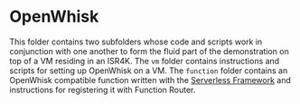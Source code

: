 # OpenWhisk
This folder contains two subfolders whose code and scripts work in conjunction with one another to form the fluid part of the demonstration on top of a VM residing in an ISR4K.  The `vm` folder contains instructions and scripts for setting up OpenWhisk on a VM.  The `function` folder contains an OpenWhisk compatible function written with the [Serverless Framework](http://serverless.com) and instructions for registering it with Function Router.

